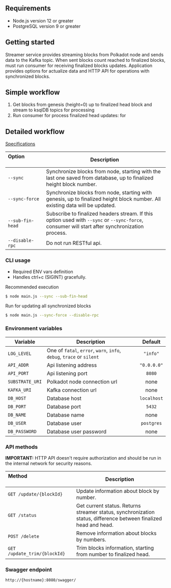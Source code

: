 ## Requirements
* Node.js version 12 or greater
* PostgreSQL version 9 or greater

## Getting started
Streamer service provides streaming blocks from Polkadot node and sends data to the Kafka topic. 
When sent blocks count reached to finalized blocks, must run consumer for receiving finalized blocks updates. 
Application provides options for actualize data and HTTP API for operations with synchronized blocks.

## Simple workflow

1. Get blocks from genesis (height=0) up to finalized head block and stream to ksqlDB topics for processing
2. Run consumer for process finalized head updates: for 

## Detailed workflow
[Specifications](docs/SPECS.md)

|  Option &nbsp; &nbsp; &nbsp; &nbsp; &nbsp; &nbsp; &nbsp; &nbsp; &nbsp; &nbsp; &nbsp; &nbsp; &nbsp; &nbsp; &nbsp; &nbsp; &nbsp; &nbsp;| Description |
| -- | -- |
| `--sync` | Synchronize blocks from node, starting with the last one saved from database, up to finalized height block number. |
| `--sync-force` | Synchronize blocks from node, starting with genesis, up to finalized height block number. All existing data will be updated. |
| `--sub-fin-head` | Subscribe to finalized headers stream. If this option used with `--sync` or `--sync-force`, consumer will start after synchronization process. |
| `--disable-rpc`  | Do not run RESTful api. |

### CLI usage
* Required ENV vars definition
* Handles ctrl+c (SIGINT) gracefully.

Recommended execution
```bash
$ node main.js --sync --sub-fin-head
```

Run for updating all synchronized blocks
```bash
$ node main.js --sync-force --disable-rpc
```

### Environment variables 
| Variable | Description | Default |
| -- | -- | :--: |
| `LOG_LEVEL` | One of `fatal`, `error`, `warn`, `info`, `debug`, `trace` or `silent` | `"info"`|
| `API_ADDR` | Api listening address | `"0.0.0.0"`|
| `API_PORT` | Api listening port| `8080` |
| `SUBSTRATE_URI` | Polkadot node connection url | none |
| `KAFKA_URI` | Kafka connection url | none |
| `DB_HOST` | Database host | `localhost` |
| `DB_PORT` | Database port | `5432` |
| `DB_NAME` | Database name | none |
| `DB_USER` | Database user | `postgres` |
| `DB_PASSWORD` | Database user password | none | 


### API methods

**IMPORTANT:** HTTP API doesn't require authorization and should be run in the internal network for security reasons. 

| Method &nbsp; &nbsp; &nbsp; &nbsp; &nbsp; &nbsp; &nbsp; &nbsp; &nbsp; &nbsp; &nbsp; &nbsp; &nbsp; &nbsp; &nbsp; &nbsp; &nbsp; &nbsp;&nbsp; &nbsp; &nbsp; &nbsp; &nbsp; &nbsp; &nbsp;| Description |
| -- | -- |
|`GET /update/{blockId}` | Update information about block by number. |
|`GET /status` | Get current status. Returns streamer status, synchronization status, difference between finalized head and head. |
|`POST /delete` | Remove information about blocks by numbers. |
|`GET /update_trim/{blockId}` | Trim blocks information, starting from number to finalized head. |

### Swagger endpoint

`http://{hostname}:8080/swagger/`
